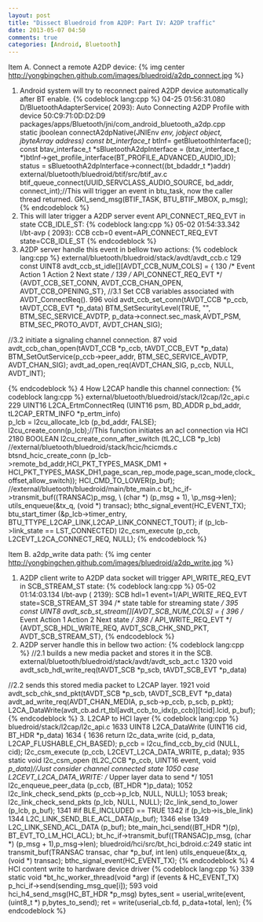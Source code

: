 ```yaml
---
layout: post
title: "Dissect Bluedroid from A2DP: Part IV: A2DP traffic"
date: 2013-05-07 04:50
comments: true
categories: [Android, Bluetooth]
---
```

Item A. Connect a remote A2DP device:
{% img center http://yongbingchen.github.com/images/bluedroid/a2dp_connect.jpg  %}
1. Android system will try to reconnect paired A2DP device automatically after BT enable.
{% codeblock lang:cpp %}
04-25 01:56:31.080 D/BluetoothAdapterService( 2093): Auto Connecting A2DP Profile with device 50:C9:71:0D:D2:D9
	packages/apps/Bluetooth/jni/com_android_bluetooth_a2dp.cpp	
	static jboolean connectA2dpNative(JNIEnv *env, jobject object, jbyteArray address)
		const bt_interface_t* btInf= getBluetoothInterface();
		const btav_interface_t *sBluetoothA2dpInterface = (btav_interface_t *)btInf->get_profile_interface(BT_PROFILE_ADVANCED_AUDIO_ID);
		status = sBluetoothA2dpInterface->connect((bt_bdaddr_t *)addr)
			external/bluetooth/bluedroid/btif/src/btif_av.c
			btif_queue_connect(UUID_SERVCLASS_AUDIO_SOURCE, bd_addr, connect_int);//This will trigger an event in btu_task, now the caller thread returned.
				GKI_send_msg(BTIF_TASK, BTU_BTIF_MBOX, p_msg);
{% endcodeblock %}
2. This will later trigger a A2DP server event API_CONNECT_REQ_EVT in state CCB_IDLE_ST:
{% codeblock lang:cpp %}
05-02 01:54:33.342 I/bt-avp  ( 2093): CCB ccb=0 event=API_CONNECT_REQ_EVT state=CCB_IDLE_ST
{% endcodeblock %}
3. A2DP server handle this event in bellow two actions:
{% codeblock lang:cpp %}
external/bluetooth/bluedroid/stack/avdt/avdt_ccb.c
129 const UINT8 avdt_ccb_st_idle[][AVDT_CCB_NUM_COLS] = {
130 /* Event                      Action 1                    Action 2                    Next state */
139 /* API_CONNECT_REQ_EVT */    {AVDT_CCB_SET_CONN,          AVDT_CCB_CHAN_OPEN,         AVDT_CCB_OPENING_ST},
//3.1 Set CCB variables associated with AVDT_ConnectReq().
996 void avdt_ccb_set_conn(tAVDT_CCB *p_ccb, tAVDT_CCB_EVT *p_data)
	BTM_SetSecurityLevel(TRUE, "", BTM_SEC_SERVICE_AVDTP, p_data->connect.sec_mask,AVDT_PSM, BTM_SEC_PROTO_AVDT, AVDT_CHAN_SIG);

//3.2 initiate a signaling channel connection.
87 void avdt_ccb_chan_open(tAVDT_CCB *p_ccb, tAVDT_CCB_EVT *p_data)
					BTM_SetOutService(p_ccb->peer_addr, BTM_SEC_SERVICE_AVDTP, AVDT_CHAN_SIG);
					avdt_ad_open_req(AVDT_CHAN_SIG, p_ccb, NULL, AVDT_INT);

{% endcodeblock %}
4 How L2CAP handle this channel connection:
{% codeblock lang:cpp %}
external/bluetooth/bluedroid/stack/l2cap/l2c_api.c						
229 UINT16 L2CA_ErtmConnectReq (UINT16 psm, BD_ADDR p_bd_addr, tL2CAP_ERTM_INFO *p_ertm_info)						
	p_lcb = l2cu_allocate_lcb (p_bd_addr, FALSE);
	l2cu_create_conn(p_lcb);//This function initiates an acl connection via HCI
		2180 BOOLEAN l2cu_create_conn_after_switch (tL2C_LCB *p_lcb)
			//external/bluetooth/bluedroid/stack/hcic/hcicmds.c
			btsnd_hcic_create_conn (p_lcb->remote_bd_addr,HCI_PKT_TYPES_MASK_DM1 + HCI_PKT_TYPES_MASK_DH1,page_scan_rep_mode,page_scan_mode,clock_offset,allow_switch));
				HCI_CMD_TO_LOWER(p_buf);
					//external/bluetooth/bluedroid/main/bte_main.c
					bt_hc_if->transmit_buf((TRANSAC)p_msg, \ (char *) (p_msg + 1), \p_msg->len);
						utils_enqueue(&tx_q, (void *) transac);
						 bthc_signal_event(HC_EVENT_TX);
			btu_start_timer (&p_lcb->timer_entry, BTU_TTYPE_L2CAP_LINK,L2CAP_LINK_CONNECT_TOUT);
	if (p_lcb->link_state == LST_CONNECTED)
		l2c_csm_execute (p_ccb, L2CEVT_L2CA_CONNECT_REQ, NULL);
{% endcodeblock %}


Item B. a2dp_write data path:
{% img center http://yongbingchen.github.com/images/bluedroid/a2dp_write.jpg  %}
1. A2DP client write to A2DP data socket will trigger API_WRITE_REQ_EVT in SCB_STREAM_ST state:
{% codeblock lang:cpp %}
05-02 01:14:03.134 I/bt-avp  ( 2139): SCB hdl=1 event=1/API_WRITE_REQ_EVT state=SCB_STREAM_ST
394 /* state table for streaming state */
395 const UINT8 avdt_scb_st_stream[][AVDT_SCB_NUM_COLS] = {
396 /* Event                     Action 1                       Action 2                    Next state */
398 /* API_WRITE_REQ_EVT */     {AVDT_SCB_HDL_WRITE_REQ,        AVDT_SCB_CHK_SND_PKT,       AVDT_SCB_STREAM_ST},
{% endcodeblock %}
2. A2DP server handle this in bellow two action:
{% codeblock lang:cpp %}
//2.1 builds a new media packet and stores it in the SCB.
external/bluetooth/bluedroid/stack/avdt/avdt_scb_act.c
1320 void avdt_scb_hdl_write_req(tAVDT_SCB *p_scb, tAVDT_SCB_EVT *p_data) 

//2.2 sends this stored media packet to L2CAP layer.
1921 void avdt_scb_chk_snd_pkt(tAVDT_SCB *p_scb, tAVDT_SCB_EVT *p_data)
	avdt_ad_write_req(AVDT_CHAN_MEDIA, p_scb->p_ccb, p_scb, p_pkt);
		L2CA_DataWrite(avdt_cb.ad.rt_tbl[avdt_ccb_to_idx(p_ccb)][tcid].lcid, p_buf);
{% endcodeblock %}
3. L2CAP to HCI layer
{% codeblock lang:cpp %}
	bluedroid/stack/l2cap/l2c_api.c
1633 UINT8 L2CA_DataWrite (UINT16 cid, BT_HDR *p_data)
1634 {
1636     return l2c_data_write (cid, p_data, L2CAP_FLUSHABLE_CH_BASED);
					p_ccb = l2cu_find_ccb_by_cid (NULL, cid);
					l2c_csm_execute (p_ccb, L2CEVT_L2CA_DATA_WRITE, p_data);
						935 static void l2c_csm_open (tL2C_CCB *p_ccb, UINT16 event, void *p_data)//Just consider channel connected state
						1050     case L2CEVT_L2CA_DATA_WRITE:                    /* Upper layer data to send */
						1051         l2c_enqueue_peer_data (p_ccb, (BT_HDR *)p_data);
						1052         l2c_link_check_send_pkts (p_ccb->p_lcb, NULL, NULL);
						1053         break;
								l2c_link_check_send_pkts (p_lcb, NULL, NULL);
									l2c_link_send_to_lower (p_lcb, p_buf);
									1341 #if BLE_INCLUDED == TRUE
									1342         if (p_lcb->is_ble_link)
									1344             L2C_LINK_SEND_BLE_ACL_DATA(p_buf);
									1346         else
									1349             L2C_LINK_SEND_ACL_DATA (p_buf);
														bte_main_hci_send((BT_HDR *)(p), BT_EVT_TO_LM_HCI_ACL);
															bt_hc_if->transmit_buf((TRANSAC)p_msg, \(char *) (p_msg + 1),p_msg->len);
																bluedroid/hci/src/bt_hci_bdroid.c:249 static int transmit_buf(TRANSAC transac, char *p_buf, int len)
																	utils_enqueue(&tx_q, (void *) transac);
																	bthc_signal_event(HC_EVENT_TX);
{% endcodeblock %}
4 HCI content write to hardware device driver 
{% codeblock lang:cpp %}
339 static void *bt_hc_worker_thread(void *arg)
		if (events & HC_EVENT_TX)
			p_hci_if->send(sending_msg_que[i]);
			593 void hci_h4_send_msg(HC_BT_HDR *p_msg)
				bytes_sent = userial_write(event,(uint8_t *) p,bytes_to_send);
					 ret = write(userial_cb.fd, p_data+total, len);
{% endcodeblock %}
